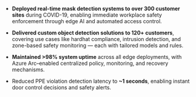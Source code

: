 - **Deployed real-time mask detection systems to over 300 customer sites** during COVID-19, enabling immediate workplace safety enforcement through edge AI and automated access control.

- **Delivered custom object detection solutions to 120+ customers**, covering use cases like hardhat compliance, intrusion detection, and zone-based safety monitoring — each with tailored models and rules.

- **Maintained >98% system uptime** across all edge deployments, with Azure Arc–enabled centralized policy, monitoring, and recovery mechanisms.

- Reduced PPE violation detection latency to **~1 seconds**, enabling instant door control decisions and safety alerts.

